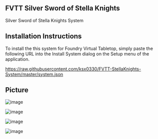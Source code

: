 FVTT Silver Sword of Stella Knights
-------------------
Silver Sword of Stella Knights System


Installation Instructions
-------------
To install the this system for Foundry Virtual Tabletop, simply paste the following URL into the Install System
dialog on the Setup menu of the application.

https://raw.githubusercontent.com/ksx0330/FVTT-StellaKnights-System/master/system.json


Picture
------------
![image](https://user-images.githubusercontent.com/15700174/106307342-917c5280-62a2-11eb-9463-412af95ac54a.png)

![image](https://user-images.githubusercontent.com/15700174/106307140-537f2e80-62a2-11eb-95bd-73b6620b7c0a.png)

![image](https://user-images.githubusercontent.com/15700174/106307206-698cef00-62a2-11eb-93b0-6818f5a2764b.png)

![image](https://user-images.githubusercontent.com/15700174/106307255-77427480-62a2-11eb-8e18-6203c7ef9e7f.png)
